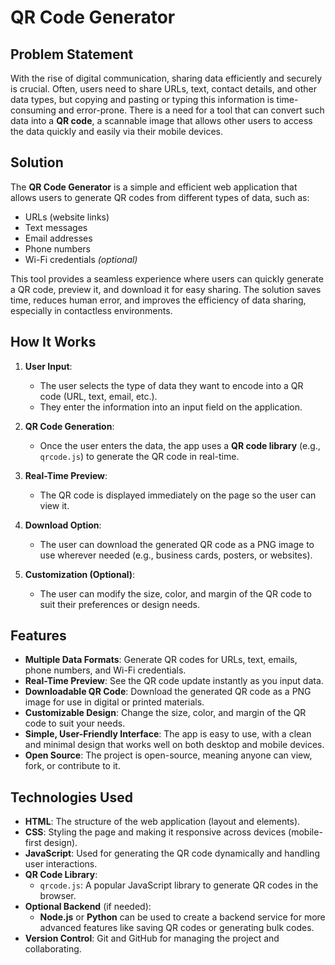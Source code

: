 # QR Code Generator

## Problem Statement

With the rise of digital communication, sharing data efficiently and securely is crucial. Often, users need to share URLs, text, contact details, and other data types, but copying and pasting or typing this information is time-consuming and error-prone. There is a need for a tool that can convert such data into a **QR code**, a scannable image that allows other users to access the data quickly and easily via their mobile devices.

## Solution

The **QR Code Generator** is a simple and efficient web application that allows users to generate QR codes from different types of data, such as:
- URLs (website links)
- Text messages
- Email addresses
- Phone numbers
- Wi-Fi credentials *(optional)*

This tool provides a seamless experience where users can quickly generate a QR code, preview it, and download it for easy sharing. The solution saves time, reduces human error, and improves the efficiency of data sharing, especially in contactless environments.

## How It Works

1. **User Input**: 
   - The user selects the type of data they want to encode into a QR code (URL, text, email, etc.).
   - They enter the information into an input field on the application.

2. **QR Code Generation**: 
   - Once the user enters the data, the app uses a **QR code library** (e.g., `qrcode.js`) to generate the QR code in real-time.
   
3. **Real-Time Preview**:
   - The QR code is displayed immediately on the page so the user can view it.
   
4. **Download Option**:
   - The user can download the generated QR code as a PNG image to use wherever needed (e.g., business cards, posters, or websites).

5. **Customization (Optional)**:
   - The user can modify the size, color, and margin of the QR code to suit their preferences or design needs.

## Features

- **Multiple Data Formats**: Generate QR codes for URLs, text, emails, phone numbers, and Wi-Fi credentials.
- **Real-Time Preview**: See the QR code update instantly as you input data.
- **Downloadable QR Code**: Download the generated QR code as a PNG image for use in digital or printed materials.
- **Customizable Design**: Change the size, color, and margin of the QR code to suit your needs.
- **Simple, User-Friendly Interface**: The app is easy to use, with a clean and minimal design that works well on both desktop and mobile devices.
- **Open Source**: The project is open-source, meaning anyone can view, fork, or contribute to it.

## Technologies Used

- **HTML**: The structure of the web application (layout and elements).
- **CSS**: Styling the page and making it responsive across devices (mobile-first design).
- **JavaScript**: Used for generating the QR code dynamically and handling user interactions.
- **QR Code Library**:
  - `qrcode.js`: A popular JavaScript library to generate QR codes in the browser.
- **Optional Backend** (if needed):
  - **Node.js** or **Python** can be used to create a backend service for more advanced features like saving QR codes or generating bulk codes.
- **Version Control**: Git and GitHub for managing the project and collaborating.

